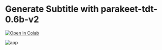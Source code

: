 # Generate Subtitle with parakeet-tdt-0.6b-v2

[![Open In Colab](https://colab.research.google.com/assets/colab-badge.svg)](https://colab.research.google.com/github/NeuralFalconYT/parakeet-tdt-subtitle/blob/main/Free_Subtitle.ipynb) <br>

![app](https://github.com/user-attachments/assets/0b47eaac-879b-40dc-b419-177da47c9bd9)
